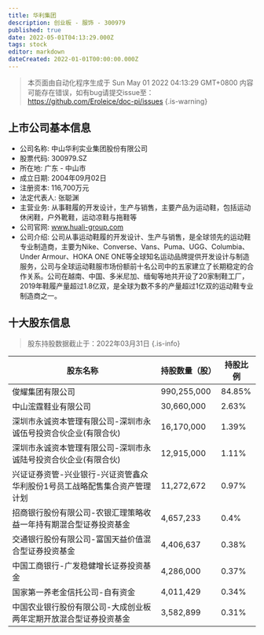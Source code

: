 ```yaml
---
title: 华利集团
description: 创业板 - 服饰 - 300979
published: true
date: 2022-05-01T04:13:29.000Z
tags: stock
editor: markdown
dateCreated: 2022-01-01T00:00:00.000Z
---
```


> 本页面由自动化程序生成于 Sun May 01 2022 04:13:29 GMT+0800
> 内容可能存在错误，如有bug请提交issue至：https://github.com/Eroleice/doc-pi/issues
{.is-warning}

## 上市公司基本信息
- 公司名称: 中山华利实业集团股份有限公司
- 股票代码: 300979.SZ
- 所在地: 广东 - 中山市
- 成立日期: 2004年09月02日
- 注册资本: 116,700万元
- 法定代表人: 张聪渊
- 主营业务: 从事鞋履的开发设计，生产与销售，主要产品为运动鞋，包括运动休闲鞋，户外靴鞋，运动凉鞋与拖鞋等
- 公司官网: www.huali-group.com
- 公司介绍: 公司从事运动鞋履的开发设计、生产与销售，是全球领先的运动鞋专业制造商，主要为Nike、Converse、Vans、Puma、UGG、Columbia、Under Armour、HOKA ONE ONE等全球知名运动品牌提供开发设计与制造服务，公司与全球运动鞋服市场份额前十名公司中的五家建立了长期稳定的合作关系。公司在越南、中国、多米尼加、缅甸等地共开设了20家制鞋工厂，2019年鞋履产量超过1.8亿双，是全球为数不多的产量超过1亿双的运动鞋专业制造商之一。


## 十大股东信息
> 股东持股数据截止于：2022年03月31日
{.is-info}

| 股东名称 | 持股数量（股） | 持股比例 |
| --- | --- | --- |
| 俊耀集团有限公司 | 990,255,000 | 84.85% |
| 中山浤霆鞋业有限公司 | 30,660,000 | 2.63% |
| 深圳市永诚资本管理有限公司-深圳市永诚伍号投资合伙企业(有限合伙) | 16,170,000 | 1.39% |
| 深圳市永诚资本管理有限公司-深圳市永诚陆号投资合伙企业(有限合伙) | 12,915,000 | 1.11% |
| 兴证证券资管-兴业银行-兴证资管鑫众华利股份1号员工战略配售集合资产管理计划 | 11,272,672 | 0.97% |
| 招商银行股份有限公司-农银汇理策略收益一年持有期混合型证券投资基金 | 4,657,233 | 0.4% |
| 交通银行股份有限公司-富国天益价值混合型证券投资基金 | 4,406,637 | 0.38% |
| 中国工商银行-广发稳健增长证券投资基金 | 4,286,000 | 0.37% |
| 国家第一养老金信托公司-自有资金 | 4,011,429 | 0.34% |
| 中国农业银行股份有限公司-大成创业板两年定期开放混合型证券投资基金 | 3,582,899 | 0.31% |




